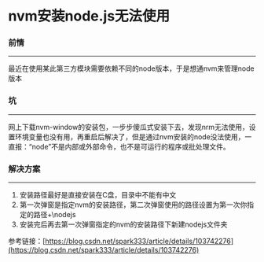 # nvm安装node.js无法使用

### 前情

---

最近在使用某此第三方模块需要依赖不同的node版本，于是想通nvm来管理node版本

### 坑

---

网上下载nvm-window的安装包，一步步傻瓜式安装下去，发现nrm无法使用，设置环境变量也没有用，再重启后解决了，但是通过nvm安装的node没法使用，一直报：“node”不是内部或外部命令，也不是可运行的程序或批处理文件。

### 解决方案

---

1. 安装路径最好是直接安装在C盘，目录中不能有中文
2. 第一次弹窗是指定nvm的安装路径，第二次弹窗使用的路径设置为第一次你指定的路径+\nodejs
3. 安装完后再去第一次弹窗指定的nvm的安装路径下新建nodejs文件夹

参考链接：[https://blog.csdn.net/spark333/article/details/103742276](https://blog.csdn.net/spark333/article/details/103742276)